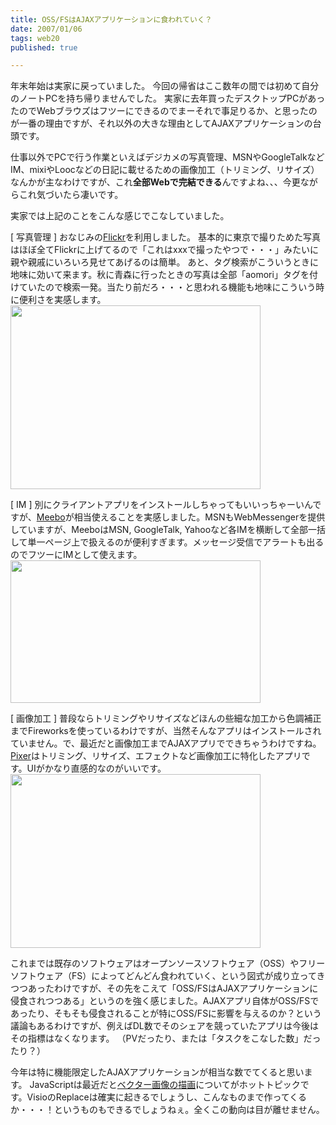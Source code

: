 ```yaml
---
title: OSS/FSはAJAXアプリケーションに食われていく？
date: 2007/01/06
tags: web20
published: true

---
```


年末年始は実家に戻っていました。
今回の帰省はここ数年の間では初めて自分のノートPCを持ち帰りませんでした。
実家に去年買ったデスクトップPCがあったのでWebブラウズはフツーにできるのでまーそれで事足りるか、と思ったのが一番の理由ですが、それ以外の大きな理由としてAJAXアプリケーションの台頭です。

仕事以外でPCで行う作業といえばデジカメの写真管理、MSNやGoogleTalkなどIM、mixiやLoocなどの日記に載せるための画像加工（トリミング、リサイズ）なんかが主なわけですが、これ<strong>全部Webで完結できる</strong>んですよね、、、今更ながらこれ気づいたら凄いです。

実家では上記のことをこんな感じでこなしていました。




[ 写真管理 ]
おなじみの<a href="http://www.flickr.com/photos/katsuma/">Flickr</a>を利用しました。
基本的に東京で撮りためた写真はほぼ全てFlickrに上げてるので「これはxxxで撮ったやつで・・・」みたいに親や親戚にいろいろ見せてあげるのは簡単。
あと、タグ検索がこういうときに地味に効いて来ます。秋に青森に行ったときの写真は全部「aomori」タグを付けていたので検索一発。当たり前だろ・・・と思われる機能も地味にこういう時に便利さを実感します。
<a href="http://blog.katsuma.tv/images/07010504.html" onclick="window.open('http://blog.katsuma.tv/images/07010504.html','popup','width=600,height=442,scrollbars=no,resizable=no,toolbar=no,directories=no,location=no,menubar=no,status=no,left=0,top=0'); return false"><img src="http://blog.katsuma.tv/images/07010504-thumb.jpg" width="400" height="294" alt="" /></a>


[ IM ]
別にクライアントアプリをインストールしちゃってもいいっちゃーいんですが、<a href="http://www.meebo.com">Meebo</a>が相当使えることを実感しました。MSNもWebMessengerを提供していますが、MeeboはMSN, GoogleTalk, Yahooなど各IMを横断して全部一括して単一ページ上で扱えるのが便利すぎます。メッセージ受信でアラートも出るのでフツーにIMとして使えます。
<a href="http://blog.katsuma.tv/images/07010505.html" onclick="window.open('http://blog.katsuma.tv/images/07010505.html','popup','width=1007,height=575,scrollbars=no,resizable=no,toolbar=no,directories=no,location=no,menubar=no,status=no,left=0,top=0'); return false"><img src="http://blog.katsuma.tv/images/07010505-thumb.jpg" width="400" height="228" alt="" /></a>

[ 画像加工 ]
普段ならトリミングやリサイズなどほんの些細な加工から色調補正までFireworksを使っているわけですが、当然そんなアプリはインストールされていません。で、最近だと画像加工までAJAXアプリでできちゃうわけですね。<a href="http://pixer.us/">Pixer</a>はトリミング、リサイズ、エフェクトなど画像加工に特化したアプリです。UIがかなり直感的なのがいいです。
<a href="http://blog.katsuma.tv/images/07010506.html" onclick="window.open('http://blog.katsuma.tv/images/07010506.html','popup','width=480,height=334,scrollbars=no,resizable=no,toolbar=no,directories=no,location=no,menubar=no,status=no,left=0,top=0'); return false"><img src="http://blog.katsuma.tv/images/07010506-thumb.jpg" width="400" height="278" alt="" /></a>


これまでは既存のソフトウェアはオープンソースソフトウェア（OSS）やフリーソフトウェア（FS）によってどんどん食われていく、という図式が成り立ってきつつあったわけですが、その先をこえて「OSS/FSはAJAXアプリケーションに侵食されつつある」というのを強く感じました。AJAXアプリ自体がOSS/FSであったり、そもそも侵食されることが特にOSS/FSに影響を与えるのか？という議論もあるわけですが、例えばDL数でそのシェアを競っていたアプリは今後はその指標はなくなります。
（PVだったり、または「タスクをこなした数」だったり？）

今年は特に機能限定したAJAXアプリケーションが相当な数でてくると思います。
JavaScriptは最近だと<a href="http://www.openjacob.org/draw2d.html">ベクター画像の描画</a>についてがホットトピックです。VisioのReplaceは確実に起きるでしょうし、こんなものまで作ってくるか・・・！というものもできるでしょうねぇ。全くこの動向は目が離せません。
